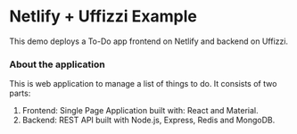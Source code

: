 # Netlify + Uffizzi Example
This demo deploys a To-Do app frontend on Netlify and backend on Uffizzi.

### About the application
This is web application to manage a list of things to do. It consists of two parts:  

  1. Frontend: Single Page Application built with: React and Material.
  2. Backend: REST API built with Node.js, Express, Redis and MongoDB.

